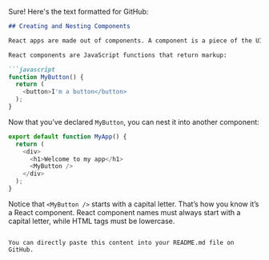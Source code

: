 Sure! Here's the text formatted for GitHub:

```markdown
## Creating and Nesting Components

React apps are made out of components. A component is a piece of the UI (user interface) that has its own logic and appearance. A component can be as small as a button or as large as an entire page.

React components are JavaScript functions that return markup:

```javascript
function MyButton() {
  return (
    <button>I'm a button</button>
  );
}
```

Now that you’ve declared `MyButton`, you can nest it into another component:

```javascript
export default function MyApp() {
  return (
    <div>
      <h1>Welcome to my app</h1>
      <MyButton />
    </div>
  );
}
```

Notice that `<MyButton />` starts with a capital letter. That’s how you know it’s a React component. React component names must always start with a capital letter, while HTML tags must be lowercase.
```

You can directly paste this content into your README.md file on GitHub.

